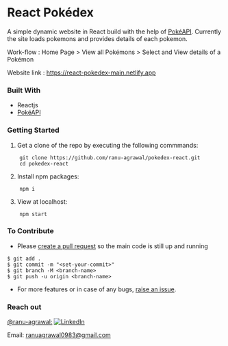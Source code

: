 # React Pokédex
A simple dynamic website in React build with the help of [PokéAPI](https://pokeapi.co/). Currently the site loads pokemons and provides details of each pokemon.

Work-flow : Home Page > View all Pokémons > Select and View details of a Pokémon

Website link : https://react-pokedex-main.netlify.app

### Built With
- Reactjs
- [PokéAPI](https://pokeapi.co/)

### Getting Started
1. Get a clone of the repo by executing the following commmands:
```
    git clone https://github.com/ranu-agrawal/pokedex-react.git
    cd pokedex-react
```
2. Install npm packages:
```
    npm i
```
3. View at localhost:
```
    npm start
```
### To Contribute

- Please [create a pull request](https://github.com/ranu-agrawal/pokedex-react/pulls) so the main code is still up and running

```
$ git add .
$ git commit -m "<set-your-commit>"
$ git branch -M <branch-name>
$ git push -u origin <branch-name>
```

- For more features or in case of any bugs, [raise an issue](https://github.com/ranu-agrawal/pokedex-react/issues).

### Reach out

[@ranu-agrawal:](https://github.com/ranu-agrawal)
[![LinkedIn][2.2]][2]

[2.2]: https://user-images.githubusercontent.com/26264600/88994287-99226500-d31a-11ea-9a80-a91afd654777.png

[2]: https://www.linkedin.com/in/ranu-agrawal/ 

Email: ranuagrawal0983@gmail.com
